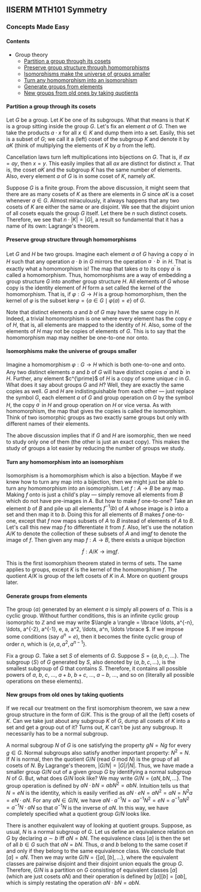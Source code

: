 ## IISERM MTH101 Symmetry

### Concepts Made Easy

#### Contents

- Group theory
  - [Partition a group through its cosets](#partition-a-group-through-its-cosets)
  - [Preserve group structure through homomorphisms](#preserve-group-structure-through-homomorphisms)
  - [Isomorphisms make the universe of groups smaller](#isomorphisms-make-the-universe-of-groups-smaller)
  - [Turn any homomorphism into an isomorphism](#turn-any-homomorphism-into-an-isomorphism)
  - [Generate groups from elements](#generate-groups-from-elements)
  - [New groups from old ones by taking quotients](#new-groups-from-old-ones-by-taking-quotients)

#### Partition a group through its cosets

Let $G$ be a group. Let $K$ be one of its subgroups. What that means is that $K$ is a group sitting inside the group $G$. Let's fix an element $a$ of $G$. Then we take the products $a \cdot x$ for all $x \in K$ and dump them into a set. Easily, this set is a subset of $G$; we call it a (left) coset of the subgroup $K$ and denote it by $aK$ (think of multiplying the elements of $K$ by $a$ from the left).

Cancellation laws turn left multiplications into bijections on $G$. That is, if $ax = ay$, then $x=y$. This easily implies that all $ax$ are distinct for distinct $x$. That is, the coset $aK$ and the subgroup $K$ has the same number of elements. Also, every element $a$ of $G$ is in some coset of $K$, namely $aK$.

Suppose $G$ is a finite group. From the above discussion, it might seem that there are as many cosets of $K$ as there are elements in $G$ since $aK$ is a coset whenever $a \in G$. Almost miraculously, it always happens that any two cosets of $K$ are either the same or are disjoint. We see that the disjoint union of all cosets equals the group $G$ itself. Let there be $n$ such distinct cosets. Therefore, we see that $n \cdot |K| = |G|$, a result so fundamental that it has a name of its own: Lagrange's theorem.

#### Preserve group structure through homomorphisms

Let $G$ and $H$ be two groups. Imagine each element $a$ of $G$ having a copy $a^{\prime}$ in $H$ such that any operation $a \cdot b$ in $G$ mirrors the operation $a^{\prime} \cdot b^{\prime}$ in $H$. That is exactly what a homomorphism is! The map that takes $a$ to its copy $a^{\prime}$ is called a homomorphism. Thus, homomorphisms are a way of embedding a group structure $G$ into another group structure $H$. All elements of $G$ whose copy is the identity element of $H$ form a set called the kernel of the homomorphism. That is, if $\varphi: G \to H$ is a group homomorphism, then the kernel of $\varphi$ is the subset $\text{ker} \varphi = \lbrace a \in G \mid \varphi(a) = e \rbrace$ of $G$.

Note that distinct elements $a$ and $b$ of $G$ may have the same copy in $H$. Indeed, a trivial homomorphism is one where every element has the copy $e$ of $H$, that is, all elements are mapped to the identity of $H$. Also, some of the elements of $H$ may not be copies of elements of $G$. This is to say that the homomorphism map may neither be one-to-one nor onto.

#### Isomorphisms make the universe of groups smaller

Imagine a homomorphism $\varphi : G \to H$ which is both one-to-one and onto. Any two distinct elements $a$ and $b$ of $G$ will have distinct copies $a^{\prime}$ and $b^{\prime}$ in $H$. Further, any element $c^\{\prime}$ of $H$ is a copy of some unique $c$ in $G$. What does it say about groups $G$ and $H$? Well, they are exactly the same copies as well. $G$ and $H$ are indistinguishable from each other &mdash; just replace the symbol $G$, each element $a$ of $G$ and group operation on $G$ by the symbol $H$, the copy $a^{\prime}$ in $H$ and group operation on $H$ or vice versa. As with homomorphism, the map that gives the copies is called the isomorphism. Think of two isomorphic groups as two exactly same groups but only with different names of their elements.

The above discussion implies that if $G$ and $H$ are isomorphic, then we need to study only one of them (the other is just an exact copy). This makes the study of groups a lot easier by reducing the number of groups we study.

#### Turn any homomorphism into an isomorphism

Isomorphism is a homomorphism which is also a bijection. Maybe if we knew how to turn any map into a bijection, then we might just be able to turn any homomorphism into an isomorphism. Let $f: A \to B$ be any map. Making $f$ onto is just a child's play &mdash; simply remove all elements from $B$ which do not have pre-images in $A$. But how to make $f$ one-to-one? Take an element $b$ of $B$ and pile up all elements $f^{-1}(b)$ of $A$ whose image is $b$ into a set and then map it to $b$. Doing this for all elements of $B$ makes $f$ one-to-one, except that $f$ now maps subsets of $A$ to $B$ instead of elements of $A$ to $B$. Let's call this new map $\tilde{f}$ to differentiate it from $f$. Also, let's use the notation $A/K$ to denote the collection of these subsets of $A$ and $\text{img}f$ to denote the image of $f$. Then given any map $f: A \to B$, there exists a unique bijection 

$$ \tilde{f} : A/K \to \text{img}f .$$

This is the first isomorphism theorem stated in terms of sets. The same applies to groups, except $K$ is the kernel of the homomorphism $f$. The quotient $A/K$ is group of the left cosets of $K$ in $A$. More on quotient groups later.

#### Generate groups from elements

The group $\langle a \rangle$ generated by an element $a$ is simply all powers of $a$. This is a cyclic group. Without further conditions, this is an infinite cyclic group isomorphic to $\mathbb{Z}$ and we may write $\langle a \rangle = \lbrace \ldots, a^{-n}, \ldots, a^{-2}, a^{-1}, e, a, a^2, \ldots, a^n, \ldots \rbrace $. If we impose some conditions (say $a^n = e$), then it becomes the finite cyclic group of order $n$, which is $\lbrace e, a, a^2, a^{n-1} \rbrace$.

Fix a group $G$. Take a set $S$ of elements of $G$. Suppose $S = \lbrace a, b, c, \ldots \rbrace$. The subgroup $\langle S \rangle$ of $G$ generated by $S$, also denoted by $\langle a, b, c, \ldots\rangle$, is the smallest subgroup of $G$ that contains $S$. Therefore, it contains all possible powers of $a$, $b$, $c$, $\ldots$, $a+b$, $b+c$, $\ldots$, $a-b$, $\ldots$, and so on (literally all possible operations on these elements).

#### New groups from old ones by taking quotients

If we recall our treatment on the first isomorphism theorem, we saw a new group structure in the form of $G/K$. This is the group of all the (left) cosets of $K$. Can we take just about any subgroup $K$ of $G$, dump all cosets of $K$ into a set and get a group out of it? Turns out, $K$ can't be just any subgroup. It necessarily has to be a normal subgroup.

A normal subgroup $N$ of $G$ is one satisfying the property $gN = Ng$ for every $g \in G$. Normal subgroups also satisfy another important property: $N^2 = N$. If $N$ is normal, then the quotient $G/N$ (read $G$ mod $N$) is the group of all cosets of $N$. By Lagrange's theorem, $| G/N | = |G|/|N|$. Thus, we have made a smaller group $G/N$ out of a given group $G$ by identifying a normal subgroup $N$ of $G$. But, what does $G/N$ look like? We may write $G/N = \lbrace aN, bN, \ldots \rbrace$. The group operation is defined by $aN \cdot bN = abN^2 = abN$. Intuition tells us that $N = eN$ is the identity, which is easily verified as $aN \cdot eN = aN^2 = aN = N^2a = eN \cdot aN$. For any $aN \in G/N$, we have $aN \cdot a^{-1}N = aa^{-1}N^2 = eN = a^{-1}a N^2 = a^{-1}N \cdot aN$ so that $a^{-1}N$ is the inverse of $aN$. In this way, we have completely specified what a quotient group $G/N$ looks like.

There is another equivalent way of looking at quotient groups. Suppose, as usual, $N$ is a normal subgroup of $G$. Let us define an equivalence relation on $G$ by declaring $a \sim b$ iff $aN = bN$. The equivalence class $[a]$ is then the set of all $b\in G$ such that $aN = bN$. Thus, $a$ and $b$ belong to the same coset if and only if they belong to the same equivalence class. We conclude that $[a] = aN$. Then we may write $G/N = \lbrace [a], [b], \ldots \rbrace$, where the equivalent classes are pairwise disjoint and their disjoint union equals the group $G$. Therefore, $G/N$ is a partition on $G$ consisting of equivalent classes $[a]$ (which are just cosets $aN$) and their operation is defined by $[a][b] = [ab]$, which is simply restating the operation $aN \cdot bN = abN$.



